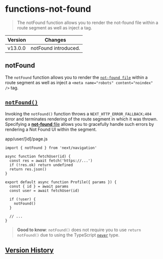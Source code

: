 # functions-not-found

> The notFound function allows you to render the not-found file within a route segment as well as inject a <meta name="robots" content="noindex" /> tag.

| Version | Changes              |
| ------- | -------------------- |
| v13.0.0 | notFound introduced. |

## notFound

The `notFound` function allows you to render the [`not-found file`](/docs/app/api-reference/file-conventions/not-found) within a route segment as well as inject a `<meta name="robots" content="noindex" />` tag.

## [`notFound()`](#notfound)

Invoking the `notFound()` function throws a `NEXT_HTTP_ERROR_FALLBACK;404` error and terminates rendering of the route segment in which it was thrown. Specifying a [**not-found** file](/docs/app/api-reference/file-conventions/not-found) allows you to gracefully handle such errors by rendering a Not Found UI within the segment.

app/user/\[id\]/page.js

    import { notFound } from 'next/navigation'
     
    async function fetchUser(id) {
      const res = await fetch('https://...')
      if (!res.ok) return undefined
      return res.json()
    }
     
    export default async function Profile({ params }) {
      const { id } = await params
      const user = await fetchUser(id)
     
      if (!user) {
        notFound()
      }
     
      // ...
    }

> **Good to know**: `notFound()` does not require you to use `return notFound()` due to using the TypeScript [`never`](https://www.typescriptlang.org/docs/handbook/2/functions.html#never) type.

## [Version History](#version-history)
